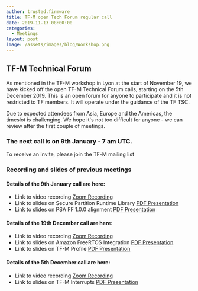 ```yaml
---
author: trusted.firmware
title: TF-M open Tech Forum regular call
date: 2019-11-13 08:00:00
categories:
  - Meetings
layout: post
image: /assets/images/blog/Workshop.png
---
```

## TF-M Technical Forum

As mentioned in the TF-M workshop in Lyon at the start of November 19, we have kicked off the open TF-M Technical Forum calls, starting on the 5th December 2019. This is an open forum for anyone to participate and it is not restricted to TF members. It will operate under the guidance of the TF TSC.

Due to expected attendees from Asia, Europe and the Americas, the timeslot is challenging. We hope it's not too difficult for anyone - we can review after the first couple of meetings.

### The next call is on 9th January - 7 am UTC.


To receive an invite, please join the TF-M mailing list 

### Recording and slides of previous meetings


#### Details of the 9th January call are here:


* Link to video recording [Zoom Recording](https://zoom.us/rec/share/4MJtK53Mym1IBdLU637fQJN7R4_DT6a80SYdrvoNnknHklhQowz9wfHzB-sAAfXx)
* Link to slides on Secure Partition Runtime Library [PDF Presentation](/docs/TF-M_and_Amazon_FreeRTOS_integration_update-19Dec2019.pdf)
* Link to slides on PSA FF 1.0.0 alignment [PDF Presentation](/docs/TF-M_Profile-19Dec2019.pdf)

#### Details of the 19th December call are here:


* Link to video recording [Zoom Recording](https://zoom.us/recording/share/etbq_X5OBgDzKUxUw7gY1K7ZK5ADUHwh_1v77NWHdJk)
* Link to slides on Amazon FreeRTOS Integration [PDF Presentation](/docs/TF-M_and_Amazon_FreeRTOS_integration_update-19Dec2019.pdf)
* Link to slides on TF-M Profile [PDF Presentation](/docs/TF-M_Profile-19Dec2019.pdf)

#### Details of the 5th December call are here:


* Link to video recording [Zoom Recording](https://zoom.us/recording/share/kNtLz7KC5yjs6V1F1mFNJbV2UBsWdAX_gITU-WJNTtOwIumekTziMw)
* Link to slides on TF-M Interrupts [PDF Presentation](/docs/TF-M_TechForum_Interrupt1_Updated.pdf)

